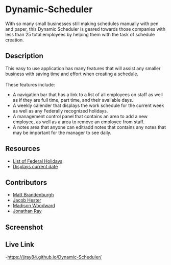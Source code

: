 # Dynamic-Scheduler
With so many small businesses still making schedules manually with pen and paper, this Dynamic Scheduler is geared towards those companies with less than 25 total employees by helping them with the task of schedule creation. 

## Description
This easy to use application has many features that will assist any smaller business with saving time and effort when creating a schedule.  <br><br> These features include:
* A navigation bar that has a link to a list of all employees on staff as well as if they are full time, part time, and their available days.
* A weekly calender that displays the work schedule for the current week as well as any Federally recognized holidays.
* A management control panel that contains an area to add a new employee, as well as a area to remove an employee from staff.
* A notes area that anyone can edit/add notes that contains any notes that may be important for the manager to see daily.

## Resources 
* <a href="https://date.nager.at/Api">List of Federal Holidays</a><br>
* <a href="https://day.js.org/">Displays current date</a>


## Contributors
* <a href="https://github.com/codex-scribe">Matt Brandenburgh</a>
* <a href="gttps://github.com/jakester101">Jacob Hester</a>
* <a href="https://github.com/Melona-png">Madison Woodward</a>
* <a href="https://github.com/jjray84">Jonathan Ray</a>

## Screenshot


## Live Link
-https://jjray84.github.io/Dynamic-Scheduler/
